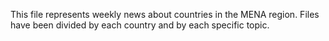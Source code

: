 This file represents weekly news about countries in the MENA region. Files have been divided by each country and by each specific topic.
